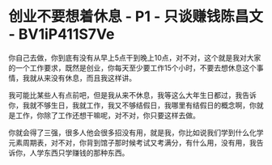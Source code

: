 # 创业不要想着休息 - P1 - 只谈赚钱陈昌文 - BV1iP411S7Ve

你自己去做，你到底有没有从早上5点干到晚上10点，对不对，这个就是我对大家的一个工作要求，既然是创业，你每天至少要工作15个小时，不要去想休息这个事情，我就从来没有休息，而且我这样讲。

我可能比某些人有点前吧，但是我从来不休息，我等这么大年生日都过，我告诉你，我就不够生日，我就工作，我又不够结假日，我哪里有结假日的概念啊，你就是工作，你除了工作还想干嘛呢，对不对，你只要这样去做。

你就会得了三强，很多人他会很多招没有用，就是我，你比如说我们学到什么化学元素周期表，对不对，你背到馆子那时候考试又考满分，有什么用，没有用，我告诉你，人学东西只学赚钱的那种东西。

